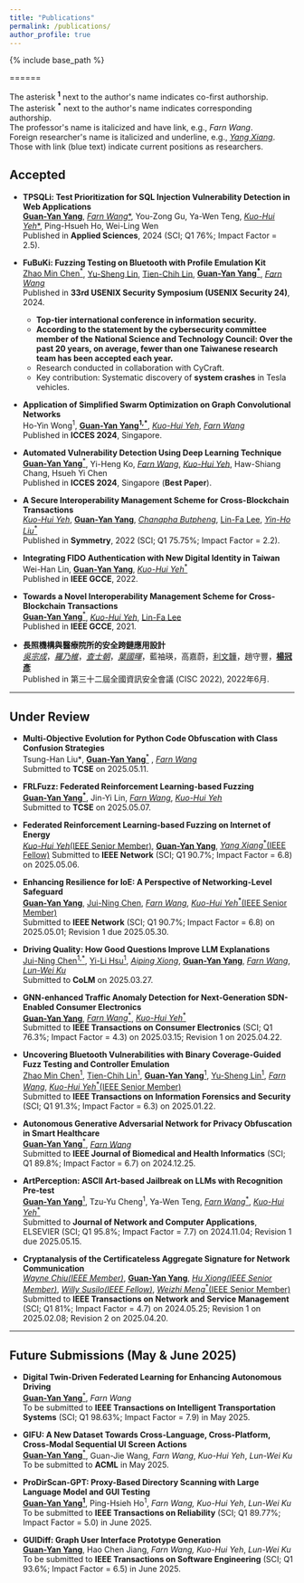 ```yaml
---
title: "Publications"
permalink: /publications/
author_profile: true
---
```



<!-- Welcome to collaborate on research. -->

<!-- {% if site.author.googlescholar %}
  <div class="wordwrap">You can find most of my articles on <a href="{{site.author.googlescholar}}">my Google Scholar profile</a>.</div>
{% endif %} -->

{% include base_path %}

======

The asterisk **<sup>1</sup>** next to the author's name indicates co-first authorship.  
The asterisk **<sup>*</sup>** next to the author's name indicates corresponding authorship.  
The professor's name is italicized and have link, e.g., *Farn Wang*.  
Foreign researcher's name is italicized and underline, e.g., *<u>Yang Xiang</u>*.  
Those with link (blue text) indicate current positions as researchers.

## Accepted

- **TPSQLi: Test Prioritization for SQL Injection Vulnerability Detection in Web Applications**  
  [**<u>Guan-Yan Yang</u>**](https://orcid.org/0009-0002-2539-9057), [*Farn Wang**](https://cc.ee.ntu.edu.tw/~farn/), You-Zong Gu, Ya-Wen Teng, [*Kuo-Hui Yeh**](https://scholar.google.com/citations?user=nLG4OMAAAAAJ&hl=zh-TW), Ping-Hsueh Ho, Wei-Ling Wen  
  Published in **Applied Sciences**, 2024 (SCI; Q1 76%; Impact Factor = 2.5).

- **FuBuKi: Fuzzing Testing on Bluetooth with Profile Emulation Kit**  
  [Zhao Min Chen<sup>*</sup>](https://cybersec.ithome.com.tw/2025/en/speaker-page/1758), [Yu-Sheng Lin](https://blog.star03.me/about/), [Tien-Chih Lin](https://tw.linkedin.com/in/dange-lin), [**<u>Guan-Yan Yang</u><sup>*</sup>**](https://orcid.org/0009-0002-2539-9057), [*Farn Wang*](https://cc.ee.ntu.edu.tw/~farn/)  
  Published in **33rd USENIX Security Symposium (USENIX Security 24)**, 2024.  
  - **Top-tier international conference in information security.** 
  - **According to the statement by the cybersecurity committee member of the National Science and Technology Council: Over the past 20 years, on average, fewer than one Taiwanese research team has been accepted each year.**
  - Research conducted in collaboration with CyCraft.  
  - Key contribution: Systematic discovery of **system crashes** in Tesla vehicles.

- **Application of Simplified Swarm Optimization on Graph Convolutional Networks**  
  Ho-Yin Wong<sup>1</sup>, [**<u>Guan-Yan Yang</u><sup>1,*</sup>**](https://orcid.org/0009-0002-2539-9057), [*Kuo-Hui Yeh*](https://scholar.google.com/citations?user=nLG4OMAAAAAJ&hl=zh-TW), [*Farn Wang*](https://cc.ee.ntu.edu.tw/~farn/)  
  Published in **ICCES 2024**, Singapore.

- **Automated Vulnerability Detection Using Deep Learning Technique**  
  [**<u>Guan-Yan Yang</u>**<sup>*</sup>](https://orcid.org/0009-0002-2539-9057), Yi-Heng Ko, [*Farn Wang*](https://cc.ee.ntu.edu.tw/~farn/), [*Kuo-Hui Yeh*](https://scholar.google.com/citations?user=nLG4OMAAAAAJ&hl=zh-TW), Haw-Shiang Chang, Hsueh Yi Chen  
  Published in **ICCES 2024**, Singapore (**Best Paper**).

- **A Secure Interoperability Management Scheme for Cross-Blockchain Transactions**  
  [*Kuo-Hui Yeh*](https://scholar.google.com/citations?user=nLG4OMAAAAAJ&hl=zh-TW), [**<u>Guan-Yan Yang</u>**]((https://orcid.org/0009-0002-2539-9057)), [*<u>Chanapha Butpheng</u>*](https://scholar.google.com/citations?user=UmmojZwAAAAJ&hl=zh-TW&oi=ao), [Lin-Fa Lee](https://dblp.org/pid/307/7952.html), [*Yin-Ho Liu*<sup>*</sup>](https://sys.ndhu.edu.tw/RD/TeacherTreasury/tlist.aspx?tcher=11767)  
  Published in **Symmetry**, 2022 (SCI; Q1 75.75%; Impact Factor = 2.2).

- **Integrating FIDO Authentication with New Digital Identity in Taiwan**  
  Wei-Han Lin, [**<u>Guan-Yan Yang</u>**](https://orcid.org/0009-0002-2539-9057), [*Kuo-Hui Yeh*<sup>*</sup>](https://scholar.google.com/citations?user=nLG4OMAAAAAJ&hl=zh-TW)  
  Published in **IEEE GCCE**, 2022.

- **Towards a Novel Interoperability Management Scheme for Cross-Blockchain Transactions**  
  [**<u>Guan-Yan Yang</u>**<sup>*</sup>](https://orcid.org/0009-0002-2539-9057), [*Kuo-Hui Yeh*](https://scholar.google.com/citations?user=nLG4OMAAAAAJ&hl=zh-TW), [Lin-Fa Lee](https://dblp.org/pid/307/7952.html)  
  Published in **IEEE GCCE**, 2021.

- **長照機構與醫療院所的安全跨鏈應用設計**  
  [_吳宗成_](https://www.cs.ntust.edu.tw/p/405-1102-104683,c10827.php)，[_羅乃維_](https://www.cs.ntust.edu.tw/p/406-1102-105977,r2079.php?Lang=zh-tw)，[_查士朝_](https://www.cs.ntust.edu.tw/p/405-1102-106269,c10961.php)，[_葉國暉_]((https://scholar.google.com/citations?user=nLG4OMAAAAAJ&hl=zh-TW))，藍袖瑛，高嘉蔚，[利文韡](https://scholar.google.com/citations?user=cK21GBwAAAAJ&hl=zh-TW)，趙守豐，[**<u>楊冠彥</u>**](https://orcid.org/0009-0002-2539-9057)  
  Published in 第三十二屆全國資訊安全會議 (CISC 2022), 2022年6月.

---

## Under Review

- **Multi-Objective Evolution for Python Code Obfuscation with Class Confusion Strategies**  
  Tsung-Han Liu*<sup>*</sup>*, [**<u>Guan-Yan Yang</u>**<sup>*</sup>](https://orcid.org/0009-0002-2539-9057) , [*Farn Wang*](https://cc.ee.ntu.edu.tw/~farn/)  
  Submitted to **TCSE** on 2025.05.11.

- **FRLFuzz: Federated Reinforcement Learning-based Fuzzing**  
  [**<u>Guan-Yan Yang</u><sup>*</sup>**](https://orcid.org/0009-0002-2539-9057), Jin-Yi Lin, [*Farn Wang*](https://cc.ee.ntu.edu.tw/~farn/), [*Kuo-Hui Yeh*](https://scholar.google.com/citations?user=nLG4OMAAAAAJ&hl=zh-TW)  
  Submitted to **TCSE** on 2025.05.07.

- **Federated Reinforcement Learning-based Fuzzing on Internet of Energy**  
  [*Kuo-Hui Yeh*(IEEE Senior Member)](https://scholar.google.com/citations?user=nLG4OMAAAAAJ&hl=zh-TW), [**<u>Guan-Yan Yang</u>**](https://orcid.org/0009-0002-2539-9057), [*<u>Yang Xiang</u>*<sup>*</sup>(IEEE Fellow)](https://scholar.google.com.au/citations?user=7ymTWY4AAAAJ&hl=en) 
  Submitted to **IEEE Network** (SCI; Q1 90.7%; Impact Factor = 6.8) on 2025.05.06.

- **Enhancing Resilience for IoE: A Perspective of Networking-Level Safeguard**  
  [**<u>Guan-Yan Yang</u>**](https://orcid.org/0009-0002-2539-9057), [Jui-Ning Chen](https://orcid.org/0009-0002-6508-130X), [*Farn Wang*](https://cc.ee.ntu.edu.tw/~farn/), [*Kuo-Hui Yeh*<sup>*</sup>(IEEE Senior Member)](https://scholar.google.com/citations?user=nLG4OMAAAAAJ&hl=zh-TW)  
  Submitted to **IEEE Network** (SCI; Q1 90.7%; Impact Factor = 6.8) on 2025.05.01; Revision 1 due 2025.05.30.

- **Driving Quality: How Good Questions Improve LLM Explanations**  
  [Jui-Ning Chen<sup>1,*</sup>](https://orcid.org/0009-0002-6508-130X), [Yi-Li Hsu<sup>1</sup>](https://orcid.org/0000-0001-9778-5921), [*<u>Aiping Xiong</u>*](https://ist.psu.edu/directory/axx29), [**<u>Guan-Yan Yang</u>**](https://orcid.org/0009-0002-2539-9057), [*Farn Wang*](https://cc.ee.ntu.edu.tw/~farn/), [*Lun-Wei Ku*](https://homepage.iis.sinica.edu.tw/pages/lwku/vita_en.html)  
  Submitted to **CoLM** on 2025.03.27.

- **GNN-enhanced Traffic Anomaly Detection for Next-Generation SDN-Enabled Consumer Electronics**  
  [**<u>Guan-Yan Yang</u>**](https://orcid.org/0009-0002-2539-9057), [*Farn Wang*<sup>*</sup>](https://cc.ee.ntu.edu.tw/~farn/), [*Kuo-Hui Yeh*<sup>*</sup>](https://scholar.google.com/citations?user=nLG4OMAAAAAJ&hl=zh-TW)  
  Submitted to **IEEE Transactions on Consumer Electronics** (SCI; Q1 76.3%; Impact Factor = 4.3) on 2025.03.15; Revision 1 on 2025.04.22.

- **Uncovering Bluetooth Vulnerabilities with Binary Coverage-Guided Fuzz Testing and Controller Emulation**  
  [Zhao Min Chen<sup>1</sup>](https://cybersec.ithome.com.tw/2025/en/speaker-page/1758), [Tien-Chih Lin<sup>1</sup>](https://tw.linkedin.com/in/dange-lin), [**<u>Guan-Yan Yang</u>**<sup>1</sup>](https://orcid.org/0009-0002-2539-9057), [Yu-Sheng Lin<sup>1</sup>](https://blog.star03.me/about/), [*Farn Wang*](https://cc.ee.ntu.edu.tw/~farn/), [*Kuo-Hui Yeh*<sup>*</sup>(IEEE Senior Member)](https://scholar.google.com/citations?user=nLG4OMAAAAAJ&hl=zh-TW)  
  Submitted to **IEEE Transactions on Information Forensics and Security** (SCI; Q1 91.3%; Impact Factor = 6.3) on 2025.01.22.

- **Autonomous Generative Adversarial Network for Privacy Obfuscation in Smart Healthcare**  
  [**<u>Guan-Yan Yang</u>**<sup>*</sup>](https://orcid.org/0009-0002-2539-9057), [*Farn Wang*](https://cc.ee.ntu.edu.tw/~farn/)  
  Submitted to **IEEE Journal of Biomedical and Health Informatics** (SCI; Q1 89.8%; Impact Factor = 6.7) on 2024.12.25.

- **ArtPerception: ASCII Art-based Jailbreak on LLMs with Recognition Pre-test**  
  [**<u>Guan-Yan Yang</u>**<sup>1</sup>](https://orcid.org/0009-0002-2539-9057), Tzu-Yu Cheng<sup>1</sup>, Ya-Wen Teng, [*Farn Wang*<sup>*</sup>](https://cc.ee.ntu.edu.tw/~farn/), [*Kuo-Hui Yeh*<sup>*</sup>](https://scholar.google.com/citations?user=nLG4OMAAAAAJ&hl=zh-TW)  
  Submitted to **Journal of Network and Computer Applications**, ELSEVIER (SCI; Q1 95.8%; Impact Factor = 7.7) on 2024.11.04; Revision 1 due 2025.05.15.

- **Cryptanalysis of the Certificateless Aggregate Signature for Network Communication**  
  [*<u>Wayne Chiu</u>(IEEE Member)*](https://scholar.google.com/citations?user=rP2btXQAAAAJ&hl=zh-TW), [**<u>Guan-Yan Yang</u>**](https://orcid.org/0009-0002-2539-9057), [*<u>Hu Xiong</u>(IEEE Senior Member)*](https://scholar.google.com/citations?user=dZR8algAAAAJ&hl=zh-CN), [*<u>Willy Susilo</u>(IEEE Fellow)*](https://scholar.google.com.au/citations?user=eNOmOvkAAAAJ&hl=en), [*<u>Weizhi Meng</u>*<sup>*</sup>(IEEE Senior Member)](https://scholar.google.com/citations?user=OlepJ5wAAAAJ&hl=en)  
  Submitted to **IEEE Transactions on Network and Service Management** (SCI; Q1 81%; Impact Factor = 4.7) on 2024.05.25; Revision 1 on 2025.02.08; Revision 2 on 2025.04.20.

---

## Future Submissions (May & June 2025)

- **Digital Twin-Driven Federated Learning for Enhancing Autonomous Driving**  
  [**<u>Guan-Yan Yang</u>**<sup>*</sup>](https://orcid.org/0009-0002-2539-9057), *Farn Wang*  
  To be submitted to **IEEE Transactions on Intelligent Transportation Systems** (SCI; Q1 98.63%; Impact Factor = 7.9) in May 2025.

- **GIFU: A New Dataset Towards Cross-Language, Cross-Platform, Cross-Modal Sequential UI Screen Actions**  
  [**<u>Guan-Yan Yang</u>**<sup>*</sup>](https://orcid.org/0009-0002-2539-9057), Guan-Jie Wang, *Farn Wang*, *Kuo-Hui Yeh*, *Lun-Wei Ku*  
  To be submitted to **ACML** in May 2025.

- **ProDirScan-GPT: Proxy-Based Directory Scanning with Large Language Model and GUI Testing**  
  [**<u>Guan-Yan Yang</u><sup>1</sup>**](https://orcid.org/0009-0002-2539-9057), Ping-Hsieh Ho<sup>1</sup>, *Farn Wang*<sup>*</sup>, *Kuo-Hui Yeh*<sup>*</sup>, *Lun-Wei Ku*  
  To be submitted to **IEEE Transactions on Reliability** (SCI; Q1 89.77%; Impact Factor = 5.0) in June 2025.

- **GUIDiff: Graph User Interface Prototype Generation**  
  [**<u>Guan-Yan Yang</u>**](https://orcid.org/0009-0002-2539-9057), Hao Chen Jiang, *Farn Wang*<sup>*</sup>, *Kuo-Hui Yeh*<sup>*</sup>, *Lun-Wei Ku*  
  To be submitted to **IEEE Transactions on Software Engineering** (SCI; Q1 93.6%; Impact Factor = 6.5) in June 2025.
